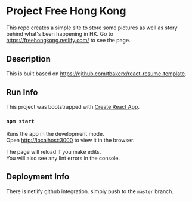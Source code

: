 # Project Free Hong Kong

This repo creates a simple site to store some pictures as well as story behind what's been happening in HK. Go to https://freehongkong.netlify.com/ to see the page.

## Description

This is built based on https://github.com/tbakerx/react-resume-template.

## Run Info

This project was bootstrapped with [Create React App](https://github.com/facebook/create-react-app).

### `npm start`

Runs the app in the development mode.<br>
Open [http://localhost:3000](http://localhost:3000) to view it in the browser.

The page will reload if you make edits.<br>
You will also see any lint errors in the console.

## Deployment Info

There is netlify github integration. simply push to the `master` branch.
